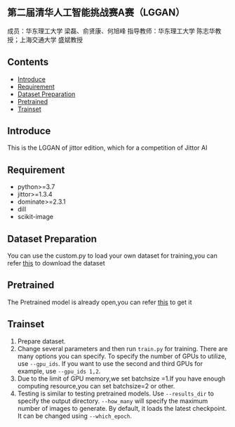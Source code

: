 ## 第二届清华人工智能挑战赛A赛（LGGAN）
成员：华东理工大学 梁磊、俞贤康、何旭峰
指导教师：华东理工大学 陈志华教授；上海交通大学 盛斌教授

## Contents
  - [Introduce](#Introduce)
  - [Requirement](#Requirement)
  - [Dataset Preparation](#Dataset-Preparation)
  - [Pretrained](Pretrained)
  - [Trainset](#trainset)
  
## Introduce
This is the LGGAN of jittor edition, which for a competition of Jittor AI

## Requirement
  - python>=3.7
  - jittor>=1.3.4
  - dominate>=2.3.1
  - dill
  - scikit-image

## Dataset Preparation
You can use the custom.py to load your own dataset for training,you can refer [this](https://cloud.tsinghua.edu.cn/f/1d734cbb68b545d6bdf2/?dl=1) to download the dataset

## Pretrained
The Pretrained model is already open,you can refer [this](https://pan.baidu.com/s/1Cncz5dS_0CRG_n-AHSOJWQ?pwd=acmz) to get it

## Trainset
1. Prepare dataset.
2. Change several parameters and then run `train.py` for training.
There are many options you can specify. To specify the number of GPUs to utilize, use `--gpu_ids`. If you want to use the second and third GPUs for example, use `--gpu_ids 1,2`.
3. Due to the limit of GPU memory,we set batchsize =1.If you have enough computing resource,you can set batchsize=2 or other.
4. Testing is similar to testing pretrained models. Use `--results_dir` to specify the output directory. `--how_many` will specify the maximum number of images to generate. By default, it loads the latest checkpoint. It can be changed using `--which_epoch`.

